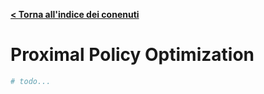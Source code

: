 **[< Torna all'indice dei conenuti](../index.md)**

# Proximal Policy Optimization

```python
# todo...
```
